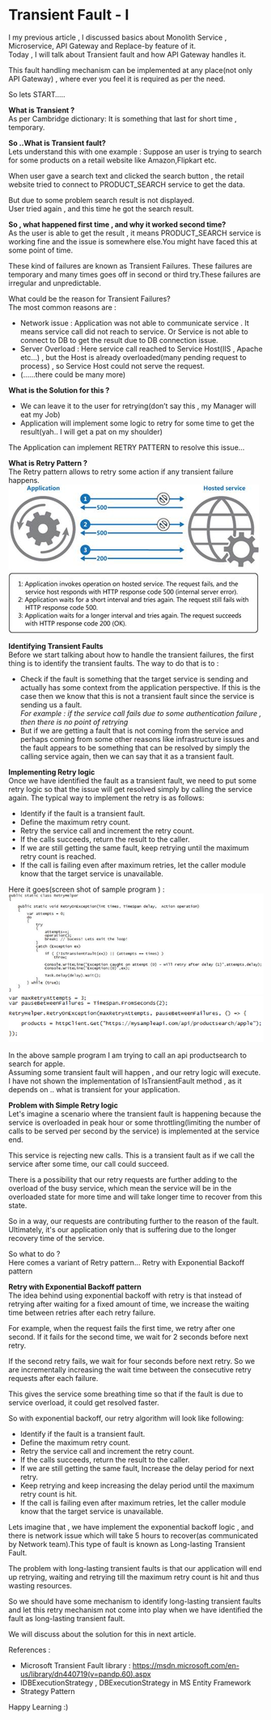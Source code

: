 # Transient Fault - I #  

I my previous article , I discussed basics about Monolith Service , Microservice, API Gateway and Replace-by feature of it.  
Today , I will talk about Transient fault and how API Gateway handles it. 

This fault handling mechanism can be implemented at any place(not only API Gateway) , where ever you feel it is required as per the need.  

So lets START…..  

**What is Transient ?**    
As per Cambridge dictionary: It is something that last for short time , temporary.

**So ..What is Transient fault?**  
Lets understand this with one example :
Suppose an user is trying to search for some products on a retail website like Amazon,Flipkart etc.  

When user gave a search text and clicked the search button , the retail website tried to connect to PRODUCT_SEARCH service to get the data.  

But due to some problem search result is not displayed.  
User tried again , and this time he got the search result.  

**So , what happened first time , and why it worked second time?**  
As the user is able to get the result , it means PRODUCT_SEARCH service is working fine and the issue is somewhere else.You might have faced this at some point of time.  

These kind of failures are known as Transient Failures. These failures are temporary and many times goes off in second or third try.These failures are irregular and unpredictable.  

What could be the reason for Transient Failures?  
The most common reasons are :  
* Network issue : Application was not able to communicate service . It means service call did not reach to service. Or Service is not able to connect to DB to get the result due to DB connection issue.  
* Server Overload : Here service call reached to Service Host(IIS , Apache etc…) , but the Host is already overloaded(many pending request to process) , so Service Host could not serve the request.  
* (……there could be many more)  

**What is the Solution for this ?**  
* We can leave it to the user for retrying(don’t say this , my Manager will eat my Job)  
* Application will implement some logic to retry for some time to get the result(yah.. I will get a pat on my shoulder)  

The Application can implement RETRY PATTERN to resolve this issue…  

**What is Retry Pattern ?**  
The Retry pattern allows to retry some action if any transient failure happens.  
![RetryPattern](images/TransientFault-1-a.png)  

**Identifying Transient Faults**  
Before we start talking about how to handle the transient failures, the first thing is to identify the transient faults. 
The way to do that is to :
* Check if the fault is something that the target service is sending and actually has some context from the application perspective. If this is the case then we know that this is not a transient fault since the service is sending us a fault.  
*For example : if the service call fails due to some authentication failure , then there is no point of retrying*
* But if we are getting a fault that is not coming from the service and perhaps coming from some other reasons like infrastructure issues and the fault appears to be something that can be resolved by simply the calling service again, then we can say that it as a transient fault.

**Implementing Retry logic**  
Once we have identified the fault as a transient fault, we need to put some retry logic so that the issue will get resolved simply by calling the service again. 
The typical way to implement the retry is as follows:  
* Identify if the fault is a transient fault.  
* Define the maximum retry count.  
* Retry the service call and increment the retry count.  
* If the calls succeeds, return the result to the caller.  
* If we are still getting the same fault, keep retrying until the maximum retry count is reached.  
* If the call is failing even after maximum retries, let the caller module know that the target service is unavailable.  

Here it goes(screen shot of sample program ) :  
![RetryPattern](images/TransientFault-1-b.png)  
![RetryPattern](images/TransientFault-1-c.png)  

In the above sample program I am trying to call an api productsearch to search for apple.  
Assuming some transient fault will happen , and our retry logic will execute.  
I have not shown the implementation of IsTransientFault method , as it depends on .. what is transient for your application.  

**Problem with Simple Retry logic**  
Let's imagine a scenario where the transient fault is happening because the service is overloaded in peak hour or some throttling(limiting the number of calls to be served per second by the service) is implemented at the service end.  

This service is rejecting new calls. This is a transient fault as if we call the service after some time, our call could succeed.  

There is a possibility that our retry requests are further adding to the overload of the busy service, which mean the service will be in the overloaded state for more time and will take longer time to recover from this state.  

So in a way, our requests are contributing further to the reason of the fault. Ultimately, it's our application only that is suffering due to the longer recovery time of the service.  

So what to do ?  
Here comes a variant of Retry pattern… Retry with Exponential Backoff pattern  

**Retry with Exponential Backoff pattern**  
The idea behind using exponential backoff with retry is that instead of retrying after waiting for a fixed amount of time, we increase the waiting time between retries after each retry failure.  

For example, when the request fails the first time, we retry after one second. If it fails for the second time, we wait for 2 seconds before next retry.  

If the second retry fails, we wait for four seconds before next retry. So we are incrementally increasing the wait time between the consecutive retry requests after each failure.  

This gives the service some breathing time so that if the fault is due to service overload, it could get resolved faster.  

So with exponential backoff, our retry algorithm will look like following:  
* Identify if the fault is a transient fault.  
* Define the maximum retry count.
* Retry the service call and increment the retry count.
* If the calls succeeds, return the result to the caller.
* If we are still getting the same fault, Increase the delay period for next retry.
* Keep retrying and keep increasing the delay period until the maximum retry count is hit.
* If the call is failing even after maximum retries, let the caller module know that the target service is unavailable.

Lets imagine that , we have implement the exponential backoff logic , and there is network issue which will take 5 hours to recover(as communicated by Network team).This type of fault is known as Long-lasting Transient Fault.  

The problem with long-lasting transient faults is that our application will end up retrying, waiting and retrying till the maximum retry count is hit and thus wasting resources.  

So we should have some mechanism to identify long-lasting transient faults and let this retry mechanism not come into play when we have identified the fault as long-lasting transient fault.  

We will discuss about the solution for this in next article.  


References :  
* Microsoft Transient Fault library : https://msdn.microsoft.com/en-us/library/dn440719(v=pandp.60).aspx  
* IDBExecutionStrategy , DBExecutionStrategy in MS Entity Framework  
* Strategy Pattern  

Happy Learning :)

